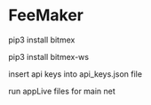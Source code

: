 # FeeMaker

pip3 install bitmex 

pip3 install bitmex-ws

insert api keys into api_keys.json file

run appLive files for main net